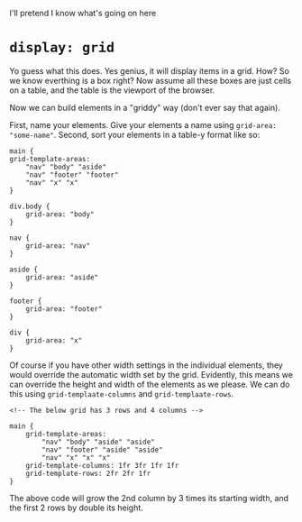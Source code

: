 I'll pretend I know what's going on here

# `display: grid`
Yo guess what this does. Yes genius, it will display items in a grid. How? So we know everthing is a box right? Now assume all these boxes are just cells on a table, and the table is the viewport of the browser.

Now we can build elements in a "griddy" way (don't ever say that again).

First, name your elements. Give your elements a name using `grid-area: "some-name"`.
Second, sort your elements in a table-y format like so:
```
main {
grid-template-areas:
	"nav" "body" "aside"
	"nav" "footer" "footer"
	"nav" "x" "x"
}

div.body {
	grid-area: "body"
}

nav {
	grid-area: "nav"
}

aside {
	grid-area: "aside"
}

footer {
	grid-area: "footer"
}

div {
	grid-area: "x"
}
```
Of course if you have other width settings in the individual elements, they would override the automatic width set by the grid. Evidently, this means we can override the height and width of the elements as we please. We can do this using `grid-templaate-columns` and `grid-templaate-rows`.

```
<!-- The below grid has 3 rows and 4 columns -->

main {
	grid-template-areas:
		"nav" "body" "aside" "aside"
		"nav" "footer" "aside" "aside"
		"nav" "x" "x" "x"
	grid-template-columns: 1fr 3fr 1fr 1fr
	grid-template-rows: 2fr 2fr 1fr
}
```
The above code will grow the 2nd column by 3 times its starting width, and the first 2 rows by double its height.